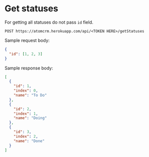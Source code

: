# Get statuses

For getting all statuses do not pass `id` field.

`POST https://atomcrm.herokuapp.com/api/<TOKEN HERE>/getStatuses`

Sample request body:
```json
{
  "id": [1, 2, 3]
}
```

Sample response body:
```json
[
  {
    "id": 1,
    "index": 0,
    "name": "To Do"
  },
  {
    "id": 2,
    "index": 1,
    "name": "Doing"
  },
  {
    "id": 3,
    "index": 2,
    "name": "Done"
  }
]
```